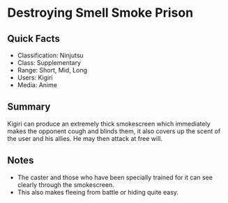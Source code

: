 # Destroying Smell Smoke Prison

## Quick Facts
- Classification: Ninjutsu
- Class: Supplementary
- Range: Short, Mid, Long
- Users: Kigiri
- Media: Anime

## Summary
Kigiri can produce an extremely thick smokescreen which immediately makes the opponent cough and blinds them, it also covers up the scent of the user and his allies. He may then attack at free will.

## Notes
- The caster and those who have been specially trained for it can see clearly through the smokescreen.
- This also makes fleeing from battle or hiding quite easy.
